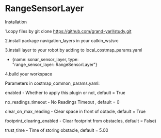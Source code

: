 # RangeSensorLayer

Installation 

1.copy files by
git clone https://github.com/grand-yarl/study.git

2.install package navigation_layers in your catkin_ws/src

3.install layer to your robot by adding to local_costmap_params.yaml 
  - {name: sonar_sensor_layer, type: "range_sensor_layer::RangeSensorLayer"}

4.build your workspace

Parameters in costmap_common_params.yaml:

enabled - Whether to apply this plugin or not, default = True

no_readings_timeout - No Readings Timeout , default = 0

clear_on_max_reading - Clear space in front of obtacle, default = True

footprint_clearing_enabled - Clear footprint from obstacles, default = False)

trust_time - Time of storing obstacle, default = 5.00



